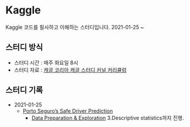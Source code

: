 # Kaggle
Kaggle 코드를 필사하고 이해하는 스터디입니다. 2021-01-25 ~

## 스터디 방식
- 스터디 시간 : 매주 화요일 8시
- 스터디 자료 : [캐글 코리아 캐글 스터디 커널 커리큘럼](https://kaggle-kr.tistory.com/32)

## 스터디 기록
- 2021-01-25
  - [Porto Seguro’s Safe Driver Prediction](https://www.kaggle.com/c/porto-seguro-safe-driver-prediction)
    - [Data Preparation & Exploration](https://www.kaggle.com/bertcarremans/data-preparation-exploration) 3.Descriptive statistics까지 진행.

